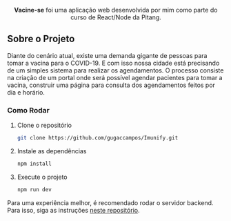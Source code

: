 <p align="center">
  <b>Vacine-se</b> foi uma aplicação web desenvolvida por mim como parte do curso de React/Node da Pitang.
</p>


## Sobre o Projeto

Diante do cenário atual, existe uma demanda gigante de pessoas para tomar a vacina
para o COVID-19. E com isso nossa cidade está precisando de um simples sistema para
realizar os agendamentos. O processo consiste na criação de um portal onde será
possível agendar pacientes para tomar a vacina, construir uma página para consulta dos
agendamentos feitos por dia e horário.


### Como Rodar

1. Clone o repositório
   ```sh
   git clone https://github.com/gugaccampos/Imunify.git
   ```

2. Instale as dependências
   ```sh
   npm install
   ```

3. Execute o projeto
   ```sh
   npm run dev
   ```

Para uma experiência melhor, é recomendado rodar o servidor backend. Para isso, siga as instruções [neste repositório](https://github.com/gugaccampos/Imunify-Backend).
